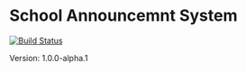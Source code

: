 # School Announcemnt System

[![Build Status](https://travis-ci.org/schoolnews/schoolnews.github.io.svg?branch=master)](https://travis-ci.org/schoolnews/schoolnews.github.io)

Version: 1.0.0-alpha.1
